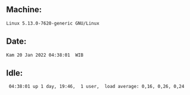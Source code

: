 ## Machine:
```
Linux 5.13.0-7620-generic GNU/Linux
```
## Date:
```
Kam 20 Jan 2022 04:38:01  WIB
```
## Idle:
```
 04:38:01 up 1 day, 19:46,  1 user,  load average: 0,16, 0,26, 0,24
```
